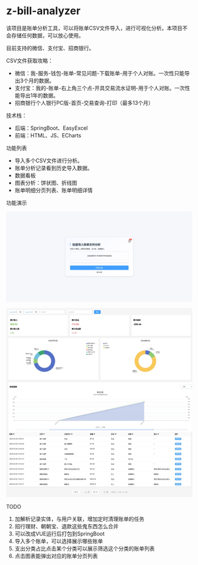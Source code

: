 # z-bill-analyzer

该项目是账单分析工具，可以将账单CSV文件导入，进行可视化分析。本项目不会存储任何数据，可以放心使用。

目前支持的微信、支付宝、招商银行。

CSV文件获取攻略：

- 微信：我-服务-钱包-账单-常见问题-下载账单-用于个人对账。一次性只能导出3个月的数据。
- 支付宝：我的-账单-右上角三个点-开具交易流水证明-用于个人对账。一次性能导出1年的数据。
- 招商银行个人银行PC版-首页-交易查询-打印（最多13个月）

技术栈：

- 后端：SpringBoot、EasyExcel
- 前端：HTML、JS、ECharts

功能列表

- 导入多个CSV文件进行分析。
- 账单分析记录看到历史导入数据。
- 数据看板
- 图表分析：饼状图、折线图
- 账单明细分页列表、账单明细详情

功能演示

![](.\img\index.jpeg)

![](.\img\visualization.jpeg)

TODO

1. 加解析记录实体，与用户关联，增加定时清理账单的任务
2. 招行理财、朝朝宝、退款这些鬼东西怎么合并
3. 可以改成VUE运行后打包到SpringBoot
4. 导入多个账单，可以选择展示哪些账单
5. 支出分类占比点击某个分类可以展示筛选这个分类的账单列表
6. 点击图表能弹出对应的账单分页列表
